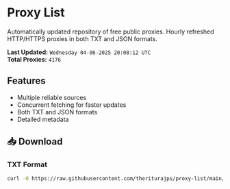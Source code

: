 # Proxy List

Automatically updated repository of free public proxies. Hourly refreshed HTTP/HTTPS proxies in both TXT and JSON formats.

**Last Updated:** `Wednesday 04-06-2025 20:08:12 UTC`  
**Total Proxies:** `4176`

## Features
- Multiple reliable sources
- Concurrent fetching for faster updates
- Both TXT and JSON formats
- Detailed metadata

## 📥 Download

### TXT Format
```bash
curl -O https://raw.githubusercontent.com/theriturajps/proxy-list/main/proxies.txt
